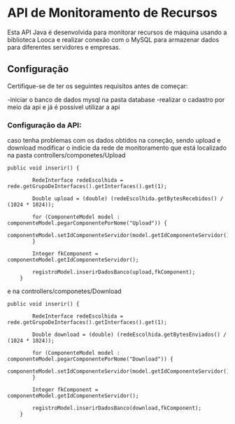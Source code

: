 # API de Monitoramento de Recursos

Esta API Java é desenvolvida para monitorar recursos de máquina usando a biblioteca Looca e realizar conexão com o MySQL para armazenar dados para diferentes servidores e empresas.

## Configuração

Certifique-se de ter os seguintes requisitos antes de começar:

-iniciar o banco de dados mysql na pasta database
-realizar o cadastro por meio da api e já é possivel utilizar a api

### Configuração da API:

caso tenha problemas com os dados obtidos na coneção, sendo upload e download modificar o indicie da rede de monitoramento 
que está localizado na pasta controllers/componetes/Upload
```
public void inserir() {

        RedeInterface redeEscolhida = rede.getGrupoDeInterfaces().getInterfaces().get(1);

        Double upload = (double) (redeEscolhida.getBytesRecebidos() / (1024 * 1024));

        for (ComponenteModel model : componenteModel.pegarComponentePorNome("Upload")) {
            componenteModel.setIdComponenteServidor(model.getIdComponenteServidor());
        }

        Integer fkComponent = componenteModel.getIdComponenteServidor();

        registroModel.inserirDadosBanco(upload,fkComponent);
    }
```

e na controllers/componetes/Download

```
public void inserir() {

        RedeInterface redeEscolhida = rede.getGrupoDeInterfaces().getInterfaces().get(1);

        Double download = (double) (redeEscolhida.getBytesEnviados() / (1024 * 1024));

        for (ComponenteModel model : componenteModel.pegarComponentePorNome("Download")) {
            componenteModel.setIdComponenteServidor(model.getIdComponenteServidor());
        }

        Integer fkComponent = componenteModel.getIdComponenteServidor();

        registroModel.inserirDadosBanco(download,fkComponent);
    }
```
